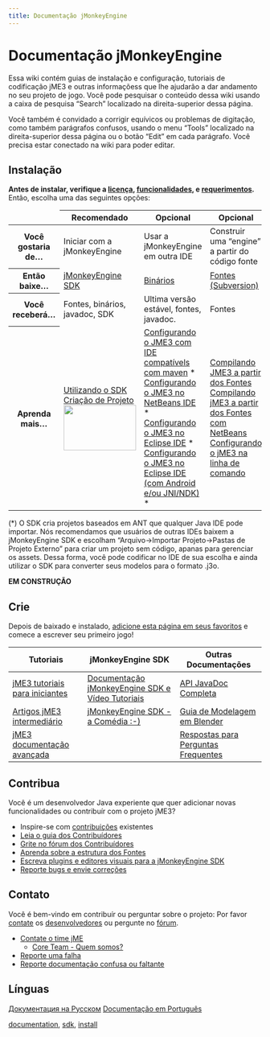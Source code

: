```yaml
---
title: Documentação jMonkeyEngine
---
```

<h1 class="sectionedit1" id="documentacao_jmonkeyengine">Documentação jMonkeyEngine</h1>
<div class="level1">

<p>
Essa wiki contém guias de instalação e configuração, tutoriais de codificação jME3 e outras informaçõess que lhe ajudarão a dar andamento no seu projeto de jogo. Você pode pesquisar o conteúdo dessa wiki usando a caixa de pesquisa “Search” localizado na direita-superior dessa página.
</p>

<p>
Você também é convidado a corrigir equívicos ou problemas de digitação, como também parágrafos confusos, usando o menu “Tools” localizado na direita-superior dessa página ou o botão “Edit” em cada parágrafo. Você precisa estar conectado na wiki para poder editar.
</p>

</div>
<!-- EDIT1 SECTION "Documentação jMonkeyEngine" [1-619] -->
<h2 class="sectionedit2" id="instalacao">Instalação</h2>
<div class="level2">

<p>
<strong>Antes de instalar, verifique a <a href="/bsd_license.html" class="wikilink1" title="bsd_license">licença</a>, <a href="/jme3/features.html" class="wikilink1" title="jme3:features">funcionalidades</a>, e <a href="/jme3/requerimentos.html" class="wikilink1" title="jme3:requerimentos">requerimentos</a>.</strong> Então, escolha uma das seguintes opções:
</p>
<div class="table sectionedit3"><table class="inline">
	<thead>
	<tr class="row0">
		<td class="col0"> </td><th class="col1 leftalign"> Recomendado     </th><th class="col2 leftalign"> Opcional       </th><th class="col3 leftalign"> Opcional  </th>
	</tr>
	</thead>
	<tr class="row1">
		<th class="col0"> Você gostaria de… </th><td class="col1"> Iniciar com a jMonkeyEngine </td><td class="col2"> Usar a jMonkeyEngine em outra IDE </td><td class="col3"> Construir uma “engine” a partir do código fonte </td>
	</tr>
	<tr class="row2">
		<th class="col0"> Então baixe… </th><td class="col1"> <a href="http://jmonkeyengine.org/downloads/" class="urlextern" title="http://jmonkeyengine.org/downloads/" rel="nofollow">jMonkeyEngine SDK</a> </td><td class="col2"> <a href="http://updates.jmonkeyengine.org/stable" class="urlextern" title="http://updates.jmonkeyengine.org/stable" rel="nofollow">Binários</a> </td><td class="col3"> <a href="http://jmonkeyengine.googlecode.com/svn/trunk/engine" class="urlextern" title="http://jmonkeyengine.googlecode.com/svn/trunk/engine" rel="nofollow">Fontes (Subversion)</a> </td>
	</tr>
	<tr class="row3">
		<th class="col0"> Você receberá… </th><td class="col1"> Fontes, binários, javadoc, SDK </td><td class="col2"> Ultima versão estável, fontes, javadoc. </td><td class="col3"> Fontes </td>
	</tr>
	<tr class="row4">
		<th class="col0"> Aprenda mais… </th><td class="col1"> <a href="/sdk.html" class="wikilink1" title="sdk">Utilizando o SDK</a> <br />
<a href="/sdk/project_creation.html" class="wikilink1" title="sdk:project_creation">Criação de Projeto</a> <br />
<a href="/resources/sdk-jme3-jmonkeyplatform.png" class="media" title="sdk:jme3-jmonkeyplatform.png"><img src="/resources/sdk-jme3-jmonkeyplatform.png" class="mediacenter" alt="" width="144" height="90" /></a> </td><td class="col2"> <a href="/jme3/maven.html" class="wikilink1" title="jme3:maven">Configurando o JME3 com IDE compatívels com maven</a> * <br />
<a href="/jme3/setting_up_netbeans_and_jme3.html" class="wikilink1" title="jme3:setting_up_netbeans_and_jme3">Configurando o JME3 no NetBeans IDE</a> * <br />
<a href="/jme3/setting_up_jme3_in_eclipse.html" class="wikilink1" title="jme3:setting_up_jme3_in_eclipse">Configurando o JME3 no Eclipse IDE</a> * <br />
<a href="/jme3/eclipse_jme3_android_jnindk.html" class="wikilink1" title="jme3:eclipse_jme3_android_jnindk">Configurando o JME3 no Eclipse IDE (com Android e/ou JNI/NDK)</a> * </td><td class="col3"> <a href="/jme3/build_from_sources.html" class="wikilink1" title="jme3:build_from_sources">Compilando JME3 a partir dos Fontes</a> <br />
<a href="/jme3/build_jme3_sources_with_netbeans.html" class="wikilink1" title="jme3:build_jme3_sources_with_netbeans">Compilando jME3 a partir dos Fontes com NetBeans</a> <br />
<a href="/jme3/simpleapplication_from_the_commandline.html" class="wikilink1" title="jme3:simpleapplication_from_the_commandline">Configurando o jME3 na linha de comando</a> </td>
	</tr>
</table></div>
<!-- EDIT3 TABLE [814-2054] -->
<p>
(*) O SDK cria projetos baseados em ANT que qualquer Java IDE pode importar. Nós recomendamos que usuários de outras IDEs baixem a jMonkeyEngine SDK e escolham “Arquivo→Importar Projeto→Pastas de Projeto Externo” para criar um projeto sem código, apanas para gerenciar os assets. Dessa forma, você pode codificar no IDE de sua escolha e ainda utilizar o SDK para converter seus modelos para o formato .j3o.
</p>

<p>
<strong> EM CONSTRUÇÃO </strong>
</p>

</div>
<!-- EDIT2 SECTION "Instalação" [620-2492] -->
<h2 class="sectionedit4" id="crie">Crie</h2>
<div class="level2">

<p>
Depois de baixado e instalado, <a href="/jme3.html" class="wikilink1" title="jme3">adicione esta página em seus favoritos</a> e comece a escrever seu primeiro jogo!
</p>
<div class="table sectionedit5"><table class="inline">
	<thead>
	<tr class="row0">
		<th class="col0"> Tutoriais </th><th class="col1"> jMonkeyEngine SDK </th><th class="col2"> Outras Documentações </th>
	</tr>
	</thead>
	<tr class="row1">
		<td class="col0"> <a href="/jme3.html" class="wikilink1" title="jme3">jME3 tutoriais para iniciantes</a> </td><td class="col1"> <a href="/sdk.html" class="wikilink1" title="sdk">Documentação jMonkeyEngine SDK e Vídeo Tutoriais</a> </td><td class="col2"> <a href="http://javadoc.jmonkeyengine.org/" class="urlextern" title="http://javadoc.jmonkeyengine.org/" rel="nofollow">API JavaDoc Completa</a> </td>
	</tr>
	<tr class="row2">
		<td class="col0"> <a href="/jme3.html" class="wikilink1" title="jme3">Artigos jME3 intermediário</a> </td><td class="col1"> <a href="/sdk/comic.html" class="wikilink1" title="sdk:comic">jMonkeyEngine SDK - a Comédia :-)</a> </td><td class="col2"> <a href="/jme3/external/blender.html" class="wikilink1" title="jme3:external:blender">Guia de Modelagem em Blender</a> </td>
	</tr>
	<tr class="row3">
		<td class="col0"> <a href="/jme3.html" class="wikilink1" title="jme3">jME3 documentação avançada</a> </td><td class="col1 leftalign">  </td><td class="col2"> <a href="/jme3/faq.html" class="wikilink1" title="jme3:faq">Respostas para Perguntas Frequentes</a> </td>
	</tr>
</table></div>
<!-- EDIT5 TABLE [2632-3204] -->
</div>
<!-- EDIT4 SECTION "Crie" [2493-3205] -->
<h2 class="sectionedit6" id="contribua">Contribua</h2>
<div class="level2">

<p>
Você é um desenvolvedor Java experiente que quer adicionar novas funcionalidades ou contribuír com o projeto jME3?
</p>
<ul>
<li class="level1"><div class="li"> Inspire-se com <a href="/jme3/contributions.html" class="wikilink1" title="jme3:contributions">contribuições</a> existentes</div>
</li>
<li class="level1"><div class="li"> <a href="http://hub.jmonkeyengine.org/introduction/contributors-handbook/" class="urlextern" title="http://hub.jmonkeyengine.org/introduction/contributors-handbook/" rel="nofollow">Leia o guia dos Contribuídores</a></div>
</li>
<li class="level1"><div class="li"> <a href="http://hub.jmonkeyengine.org/" class="urlextern" title="http://hub.jmonkeyengine.org/" rel="nofollow">Grite no fórum dos Contribuídores</a></div>
</li>
<li class="level1"><div class="li"> <a href="/jme3/jme3_source_structure.html" class="wikilink1" title="jme3:jme3_source_structure">Aprenda sobre a estrutura dos Fontes</a></div>
</li>
<li class="level1"><div class="li"> <a href="/sdk.html" class="wikilink1" title="sdk">Escreva plugins e editores visuais para a jMonkeyEngine SDK</a></div>
</li>
<li class="level1"><div class="li"> <a href="/report_bugs.html" class="wikilink1" title="report_bugs">Reporte bugs e envie correções</a></div>
</li>
</ul>

</div>
<!-- EDIT6 SECTION "Contribua" [3206-3804] -->
<h2 class="sectionedit7" id="contato">Contato</h2>
<div class="level2">

<p>
Você é bem-vindo em contribuír ou perguntar sobre o projeto: Por favor <a href="mailto:contact@jmonkeyengine.com" class="mail" title="contact@jmonkeyengine.com">contate</a> os
<a href="http://jmonkeyengine.org/team/" class="urlextern" title="http://jmonkeyengine.org/team/" rel="nofollow">desenvolvedores</a> ou pergunte no <a href="http://hub.jmonkeyengine.org/" class="urlextern" title="http://hub.jmonkeyengine.org/" rel="nofollow">fórum</a>.
</p>
<ul>
<li class="level1"><div class="li"> <a href="mailto:contact@jmonkeyengine.com" class="mail" title="contact@jmonkeyengine.com">Contate o time jME</a></div>
<ul>
<li class="level2"><div class="li"> <a href="http://jmonkeyengine.org/team/" class="urlextern" title="http://jmonkeyengine.org/team/" rel="nofollow">Core Team - Quem somos?</a></div>
</li>
</ul>
</li>
<li class="level1"><div class="li"> <a href="/report_bugs.html" class="wikilink1" title="report_bugs">Reporte uma falha</a></div>
</li>
<li class="level1"><div class="li"> <a href="http://hub.jmonkeyengine.org/c/documentation-jme3" class="urlextern" title="http://hub.jmonkeyengine.org/c/documentation-jme3" rel="nofollow">Reporte documentação confusa ou faltante</a></div>
</li>
</ul>

</div>
<!-- EDIT7 SECTION "Contato" [3805-4303] -->
<h2 class="sectionedit8" id="linguas">Línguas</h2>
<div class="level2">

<p>
<a href="/doku.php/%D0%B4%D0%BE%D0%BA%D1%83%D0%BC%D0%B5%D0%BD%D1%82%D0%B0%D1%86%D0%B8%D1%8F" class="wikilink2" title="документация" rel="nofollow">Документация на Русском</a>
<span class="curid"><a href="/documentacao.html" class="wikilink1" title="documentacao">Documentação em Português</a></span>
</p>
<div class="tags"><span>
	<a href="/tag/documentation.html" class="wikilink1" title="tag:documentation" rel="tag">documentation</a>,
	<a href="/tag/sdk.html" class="wikilink1" title="tag:sdk" rel="tag">sdk</a>,
	<a href="/tag/install.html" class="wikilink1" title="tag:install" rel="tag">install</a>
</span></div>

</div>
<!-- EDIT8 SECTION "Línguas" [4304-] -->

